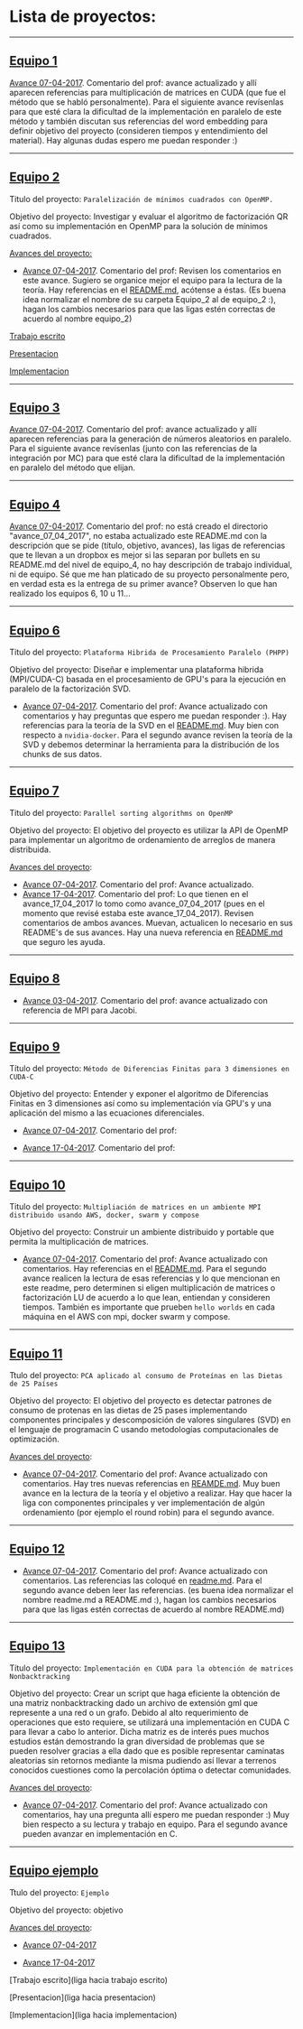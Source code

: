 # Lista de proyectos:

---

## [Equipo 1](equipo_1)

[Avance 07-04-2017](equipo_1/avance_07_04_2017). Comentario del prof: avance actualizado y allí aparecen referencias para multiplicación de matrices en CUDA (que fue el método que se habló personalmente). Para el siguiente avance revísenlas para que esté clara la dificultad de la implementación en paralelo de este método y también discutan sus referencias del word embedding para definir objetivo del proyecto (consideren tiempos y entendimiento del material). Hay algunas dudas espero me puedan responder :)

---

## [Equipo 2](Equipo_2)

Titulo del proyecto: `Paralelización de mínimos cuadrados con OpenMP.`

Objetivo del proyecto: Investigar y evaluar el algoritmo de factorización QR así como su implementación en OpenMP para la solución de mínimos cuadrados. 

[Avances del proyecto:](Equipo_2)

* [Avance 07-04-2017](Equipo_2/avance_07_04_2017). Comentario del prof: Revisen los comentarios en este avance. Sugiero se organice mejor el equipo para la lectura de la teoría. Hay referencias en el [README.md](Equipo_2), acótense a éstas. (Es buena idea normalizar el nombre de su carpeta Equipo_2 al de equipo_2 :), hagan los cambios necesarios para que las ligas estén correctas de acuerdo al nombre equipo_2)

[Trabajo escrito](https://drive.google.com/drive/folders/0B5IJ1w6MjxegNUM2d29lTWdIREU?usp=sharing)

[Presentacion](https://drive.google.com/drive/folders/0B5IJ1w6MjxegRHgwS090WFNLdWM?usp=sharing)

[Implementacion](https://drive.google.com/drive/folders/0B5IJ1w6MjxegcWhTdXFvZnljeHc?usp=sharing)

---

## [Equipo 3](equipo_3)

[Avance 07-04-2017](equipo_3/avance_07_04_2017). Comentario del prof: avance actualizado y allí aparecen referencias para la generación de números aleatorios en paralelo. Para el siguiente avance revísenlas (junto con las referencias de la integración por MC) para que esté clara la dificultad de la implementación en paralelo del método que elijan.

---

## [Equipo 4](equipo_4)

[Avance 07-04-2017](equipo_4/avance_07_04_2017). Comentario del prof: no está creado el directorio "avance_07_04_2017", no estaba actualizado este README.md con la descripción que se pide (título, objetivo, avances), las ligas de referencias que te llevan a un dropbox es mejor si las separan por bullets en su README.md del nivel de equipo_4, no hay descripción de trabajo individual, ni de equipo. Sé que me han platicado de su proyecto personalmente pero, en verdad esta es la entrega de su primer avance? Observen lo que han realizado los equipos 6, 10 u 11...


---

## [Equipo 6](equipo_6)

Titulo del proyecto: `Plataforma Hibrida de Procesamiento Paralelo (PHPP)`

Objetivo del proyecto: Diseñar e implementar una plataforma hibrida (MPI/CUDA-C) basada en el procesamiento de GPU's para la ejecución en paralelo de la factorización SVD.

* [Avance 07-04-2017](equipo_6/avance_07_04_2017). Comentario del prof: Avance actualizado con comentarios y hay preguntas que espero me puedan responder :). Hay referencias para la teoría de la SVD en el [README.md](equipo_6/). Muy bien con respecto a `nvidia-docker`. Para el segundo avance revisen la teoría de la SVD y debemos determinar la herramienta para la distribución de los chunks de sus datos.


---

## [Equipo 7](equipo_7)

Titulo del proyecto: `Parallel sorting algorithms on OpenMP`

Objetivo del proyecto: El objetivo del proyecto es utilizar la API de OpenMP para implementar un algoritmo de ordenamiento de arreglos de manera distribuida.

[Avances del proyecto](equipo_7):

* [Avance 07-04-2017](equipo_7/avance_07_04_2017). Comentario del prof: Avance actualizado. 
* [Avance 17-04-2017](equipo_7/avance_17_04_2017). Comentario del prof: Lo que tienen en el avance_17_04_2017 lo tomo como avance_07_04_2017 (pues en el momento que revisé estaba este avance_17_04_2017). Revisen comentarios de ambos avances. Muevan, actualicen lo necesario en sus README's de sus avances. Hay una nueva referencia en [README.md](equipo_7) que seguro les ayuda.

---

## [Equipo 8](equipo_8)

* [Avance 03-04-2017](equipo_8/avance_03_04_2017). Comentario del prof: avance actualizado con referencia de MPI para Jacobi.


---

## [Equipo 9](equipo_9)

Título del proyecto: ```Método de Diferencias Finitas para 3 dimensiones en CUDA-C```

Objetivo del proyecto:  Entender y exponer el algoritmo de Diferencias Finitas en 3 dimensiones así como su implementación vía GPU's y una aplicación del mismo a las ecuaciones diferenciales.

* [Avance 07-04-2017](equipo_9/avance_07_04_2017). Comentario del prof: 

* [Avance 17-04-2017](equipo_9/avance_17_04_2017). Comentario del prof: 

---


## [Equipo 10](equipo_10)

Titulo del proyecto: `Multipliación de matrices en un ambiente MPI distribuido usando AWS, docker, swarm y compose`

Objetivo del proyecto: Construir un ambiente distribuido y portable que permita la multiplicación de matrices.

* [Avance 07-04-2017](equipo_10/avance_07_04_2017). Comentario del prof: Avance actualizado con comentarios. Hay referencias en el [README.md](equipo_10). Para el segundo avance realicen la lectura de esas referencias y lo que mencionan en este readme, pero determinen si eligen multiplicación de matrices o factorización LU de acuerdo a lo que lean, entiendan y consideren tiempos. También es importante que prueben `hello worlds` en cada máquina en el AWS con mpi, docker swarm y compose.

---

## [Equipo 11](equipo_11)

Ttulo del proyecto: `PCA aplicado al consumo de Proteínas en las Dietas de 25 Países`

Objetivo del proyecto: El objetivo del proyecto es
detectar patrones de consumo de protenas en las dietas
de 25 pases implementando componentes principales y
descomposición de valores singulares (SVD) en
el lenguaje de programacin C usando metodologías
computacionales de optimización.

[Avances del proyecto](equipo_11):

* [Avance 07-04-2017](equipo_11/avance_07_04_2017). Comentario del prof: Avance actualizado con comentarios. Hay tres nuevas referencias en [REAMDE.md](equipo_11). Muy buen avance en la lectura de la teoría y el objetivo a realizar. Hay que hacer la liga con componentes principales y ver implementación de algún ordenamiento (por ejemplo el round robin) para el segundo avance.


---
## [Equipo 12](equipo_12)

* [Avance 07-04-2017](equipo_12/avance_07_04_2017). Comentario del prof: Avance actualizado con comentarios. Las referencias las coloqué en [readme.md](equipo_12). Para el segundo avance deben leer las referencias. (es buena idea normalizar el nombre readme.md a README.md :), hagan los cambios necesarios para que las ligas estén correctas de acuerdo al nombre README.md)


---

## [Equipo 13](equipo_13)

Título del proyecto: `Implementación en CUDA para la obtención de matrices Nonbacktracking`

Objetivo del proyecto: Crear un script que haga eficiente la obtención de una matriz nonbacktracking dado un archivo de extensión gml que represente a una red o un grafo. Debido al alto requerimiento de operaciones que esto requiere, se utilizará una implementación en CUDA C para llevar a cabo lo anterior. Dicha matriz es de interés pues muchos estudios están demostrando la gran diversidad de problemas que se pueden resolver gracias a ella dado que es posible representar caminatas aleatorias sin retornos mediante la misma pudiendo así llevar a terrenos conocidos cuestiones como la percolación óptima o detectar comunidades.

[Avances del proyecto](equipo_13):

* [Avance 07-04-2017](equipo_13/avance_07_04_2017). Comentario del prof: Avance actualizado con comentarios, hay una pregunta allí espero me puedan responder :) Muy bien respecto a su lectura y trabajo en equipo. Para el segundo avance pueden avanzar en implementación en C. 

---

## [Equipo ejemplo](equipo_ejemplo)

Ttulo del proyecto: `Ejemplo`

Objetivo del proyecto: objetivo

[Avances del proyecto](equipo_ejemplo):

* [Avance 07-04-2017](equipo_ejemplo/avance_07_04_2017)

* [Avance 17-04-2017](equipo_ejemplo/avance_17_04_2017)

[Trabajo escrito](liga hacia trabajo escrito)

[Presentacion](liga hacia presentacion)

[Implementacion](liga hacia implementacion)

